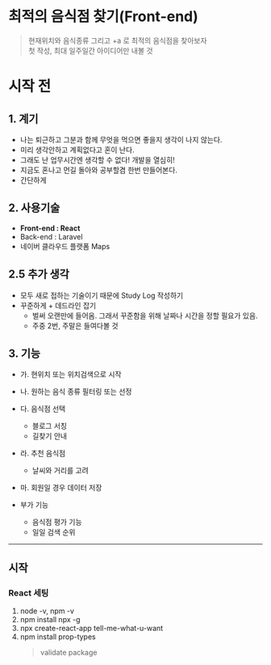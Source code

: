 # 최적의 음식점 찾기(Front-end)

> 현재위치와 음식종류 그리고 +a 로 최적의 음식점을 찾아보자  
> 첫 작성, 최대 일주일간 아이디어만 내볼 것

# 시작 전

## 1. 계기

- 나는 퇴근하고 그분과 함께 무엇을 먹으면 좋을지 생각이 나지 않는다.
- 미리 생각안하고 계획없다고 혼이 난다.
- 그래도 난 업무시간엔 생각할 수 없다! 개발을 열심히!
- 지금도 혼나고 먼길 돌아와 공부할겸 한번 만들어본다.
- 간단하게

## 2. 사용기술

- **Front-end : React**
- Back-end : Laravel
- 네이버 클라우드 플랫폼 Maps

## 2.5 추가 생각

- 모두 새로 접하는 기술이기 때문에 Study Log 작성하기
- 꾸준하게 + 데드라인 잡기
  - 벌써 오랜만에 들어옴. 그래서 꾸준함을 위해 날짜나 시간을 정할 필요가 있음.
  - 주중 2번, 주말은 들여다볼 것

## 3. 기능

- 가. 현위치 또는 위치검색으로 시작
- 나. 원하는 음식 종류 필터링 또는 선정
- 다. 음식점 선택
  - 블로그 서칭
  - 길찾기 안내
- 라. 추천 음식점
  - 날씨와 거리를 고려
- 마. 회원일 경우 데이터 저장

- 부가 기능
  - 음식점 평가 기능
  - 일일 검색 순위

---

## 시작

### React 세팅

1. node -v, npm -v
2. npm install npx -g
3. npx create-react-app tell-me-what-u-want
4. npm install prop-types
   > validate package
